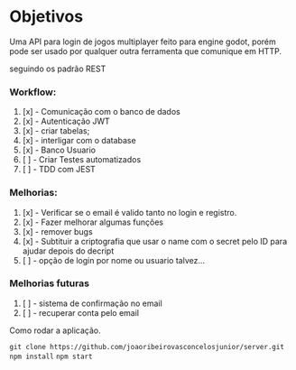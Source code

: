# Objetivos

Uma API para login de jogos multiplayer feito para engine godot, porém pode ser usado
por qualquer outra ferramenta que comunique em HTTP.

seguindo os padrão REST



### Workflow:

1. [x] - Comunicação com o banco de dados
2. [x] - Autenticação JWT
  2. [x] - criar tabelas;
  2. [x] - interligar com o database
3. [x] - Banco Usuario
4. [ ] - Criar Testes automatizados
  4. [ ] - TDD com JEST

### Melhorias:

1. [x] - Verificar se o email é valido tanto no login e registro.
2. [x] - Fazer melhorar algumas funções
3. [x] - remover bugs
4. [x] - Subtituir a criptografia que usar o name com o secret pelo ID para ajudar depois do decript
5. [ ] - opção de login por nome ou usuario talvez...

### Melhorias futuras

1. [ ] - sistema de confirmação no email
2. [ ] - recuperar conta pelo email




Como rodar a aplicação.

```git clone https://github.com/joaoribeirovasconcelosjunior/server.git```
```npm install```
```npm start```


